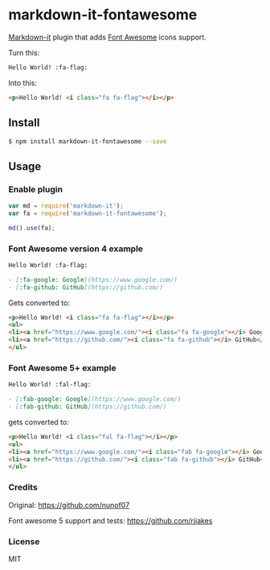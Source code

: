 # markdown-it-fontawesome
[Markdown-it][markdown-it] plugin that adds [Font Awesome][fontawesome] icons support.

Turn this:

```md
Hello World! :fa-flag:
```

Into this:

```html
<p>Hello World! <i class="fa fa-flag"></i></p>
```


## Install
```bash
$ npm install markdown-it-fontawesome --save
```



## Usage


### Enable plugin

```js
var md = require('markdown-it');
var fa = require('markdown-it-fontawesome');

md().use(fa);
```


### Font Awesome version 4 example

```md
Hello World! :fa-flag:

- [:fa-google: Google](https://www.google.com/)
- [:fa-github: GitHub](https://github.com/)
```

Gets converted to:

```html
<p>Hello World! <i class="fa fa-flag"></i></p>
<ul>
<li><a href="https://www.google.com/"><i class="fa fa-google"></i> Google</a></li>
<li><a href="https://github.com/"><i class="fa fa-github"></i> GitHub</a></li>
</ul>
```


### Font Awesome 5+ example


```md
Hello World! :fal-flag:

- [:fab-google: Google](https://www.google.com/)
- [:fab-github: GitHub](https://github.com/)
```

gets converted to: 

```html
<p>Hello World! <i class="fal fa-flag"></i></p>
<ul>
<li><a href="https://www.google.com/"><i class="fab fa-google"></i> Google</a></li>
<li><a href="https://github.com/"><i class="fab fa-github"></i> GitHub</a></li>
</ul>
```


[markdown-it]: https://github.com/markdown-it/markdown-it
[fontawesome]: https://fortawesome.github.io/Font-Awesome/


### Credits 

Original: https://github.com/nunof07

Font awesome 5 support and tests: https://github.com/rjjakes


### License

MIT